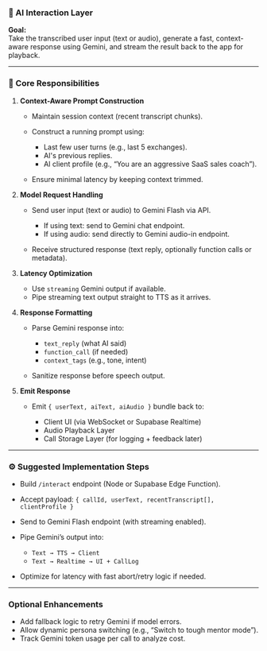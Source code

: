 ### 🤖 AI Interaction Layer

**Goal:**  
Take the transcribed user input (text or audio), generate a fast, context-aware response using Gemini, and stream the result back to the app for playback.

---

### 🔩 Core Responsibilities

1.  **Context-Aware Prompt Construction**

    - Maintain session context (recent transcript chunks).
    - Construct a running prompt using:

      - Last few user turns (e.g., last 5 exchanges).
      - AI's previous replies.
      - AI client profile (e.g., “You are an aggressive SaaS sales coach”).

    - Ensure minimal latency by keeping context trimmed.

2.  **Model Request Handling**

    - Send user input (text or audio) to Gemini Flash via API.

      - If using text: send to Gemini chat endpoint.
      - If using audio: send directly to Gemini audio-in endpoint.

    - Receive structured response (text reply, optionally function calls or metadata).

3.  **Latency Optimization**

    - Use `streaming` Gemini output if available.
    - Pipe streaming text output straight to TTS as it arrives.

4.  **Response Formatting**

    - Parse Gemini response into:

      - `text_reply` (what AI said)
      - `function_call` (if needed)
      - `context_tags` (e.g., tone, intent)

    - Sanitize response before speech output.

5.  **Emit Response**

    - Emit `{ userText, aiText, aiAudio }` bundle back to:

      - Client UI (via WebSocket or Supabase Realtime)
      - Audio Playback Layer
      - Call Storage Layer (for logging + feedback later)

---

### ⚙️ Suggested Implementation Steps

- Build `/interact` endpoint (Node or Supabase Edge Function).
- Accept payload: `{ callId, userText, recentTranscript[], clientProfile }`
- Send to Gemini Flash endpoint (with streaming enabled).
- Pipe Gemini’s output into:

  - `Text → TTS → Client`
  - `Text → Realtime → UI + CallLog`

- Optimize for latency with fast abort/retry logic if needed.

---

### Optional Enhancements

- Add fallback logic to retry Gemini if model errors.
- Allow dynamic persona switching (e.g., “Switch to tough mentor mode”).
- Track Gemini token usage per call to analyze cost.
